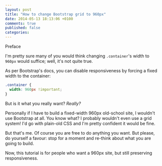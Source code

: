 ```yaml
---
layout: post
title: "How to change Bootstrap grid to 960px"
date: 2014-05-13 18:13:06 +0100
comments: true
published: false
categories: 
---
```


Preface

I'm pretty sure many of you would think changing `.container`'s width to `960px` would suffice; well, it's not quite true.

As per Bootstrap's docs, you can disable responsiveness by forcing a fixed width to the container:

``` css
.container {
  width: 960px !important;
}
```

But is it what you really want? *Really?*

Personally if I have to build a fixed-width 960px old-school site, I wouldn't use Bootstrap at all. You know what? I probably wouldn't even use a grid system! I'd go with plain-old CSS and I'm pretty confident it would be fine.

But that's me. Of course you are free to do anything you want. But please, do yourself a favour: stop for a moment and re-think about what you are going to build.

Now, this tutorial is for people who want a 960px site, but still preserving responsiveness.


